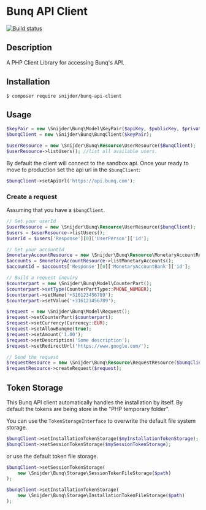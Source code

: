 # Bunq API Client #

[![Build status](https://api.travis-ci.org/DennisSnijder/bunq-api-client.svg?branch=master)](https://travis-ci.org/DennisSnijder/bunq-api-client)

## Description ##

A PHP Client Library for accessing Bunq's API.

## Installation ##

```
$ composer require snijder/bunq-api-client
```

## Usage ##

```php
$keyPair = new \Snijder\Bunq\Model\KeyPair($apiKey, $publicKey, $privateKey);
$bunqClient = new \Snijder\Bunq\BunqClient($keyPair);

$userResource = new \Snijder\Bunq\Resource\UserResource($BunqClient);
$userResource->listUsers(); //list all available users.
```

By default the client will connect to the sandbox api. Once your ready to move to production set the api url in the `$bunqClient`:

```php
$bunqClient->setApiUrl('https://api.bunq.com');
```

### Create a request ###

Assuming that you have a `$bungClient`.

```php
// Get your userId
$userResource = new \Snijder\Bunq\Resource\UserResource($bunqClient);
$users = $userResource->listUsers();
$userId = $users['Response'][0]['UserPerson']['id'];

// Get your accountId
$monetaryAccountResource = new \Snijder\Bunq\Resource\MonetaryAccountResource($bunqClient, $usersId);
$accounts = $monetaryAccountResource->listMonetaryAccounts();
$accountId = $accounts['Response'][0]['MonetaryAccountBank']['id'];

// Build a request inquiry
$counterpart = new \Snijder\Bunq\Model\CounterPart();
$counterpart->setType(CounterPartType::PHONE_NUMBER);
$counterpart->setName('+316123456789');
$counterpart->setValue('+316123456789');

$request = new \Snijder\Bunq\Model\Request();
$request->setCounterPart($counterpart);
$request->setCurrency(Currency::EUR);
$request->setAllowBunqme(true);
$request->setAmount('1.00');
$request->setDescription('Some description');
$request->setRedirectUrl('https://www.google.com/');

// Send the request
$requestResource = new \Snijder\Bunq\Resource\RequestResource($bunqClient, $userId, $accountId);
$requestResource->createRequest($request);
```

## Token Storage ##

This Bunq API client automatically handles the installation by itself.
By default the tokens are being store in the "PHP temporary folder".

You can use the ``TokenStorageInterface`` to overwrite the default file system storage.

```php
$bunqClient->setInstallationTokenStorage($myInstallationTokenStorage);
$bunqClient->setSessionTokenStorage($mySessionTokenStorage);
```

or use the default token file storage.

```php
$bunqClient->setSessionTokenStorage(
    new \Snijder\Bunq\Storage\SessionTokenFileStorage($path)
);

$bunqClient->setInstallationTokenStorage(
    new \Snijder\Bunq\Storage\InstallationTokenFileStorage($path)
);
```
